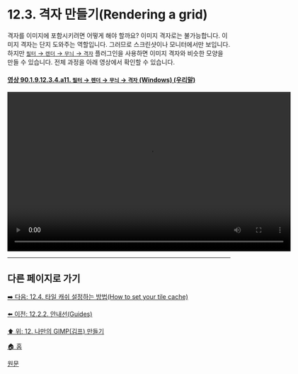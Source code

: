 # 12.3. 격자 만들기(Rendering a grid)

격자를 이미지에 포함시키려면 어떻게 해야 할까요? 이미지 격자로는 불가능합니다. 이미지 격자는 단지 도와주는 역할입니다. 그러므로 스크린샷이나 모니터에서만 보입니다. 하지만 [`필터` → `렌더` → `무늬` → `격자`](./17-14-14-grid.md) 플러그인을 사용하면 이미지 격자와 비슷한 모양을 만들 수 있습니다. 전체 과정을 아래 영상에서 확인할 수 있습니다.

<a id="90-01-09-12-03-04-a11"></a>

#### [영상 90.1.9.12.3.4.a11. `필터` → `렌더` → `무늬` → `격자` (Windows) (우리말)](./90-01-09-12-03-04-grid.md#90-01-09-12-03-04-a11)
<video controls="controls" width="640" height="360" src="https://github.com/wonder13662/gimp/assets/15767104/f4e52dd3-68a2-4a11-837a-3643d98d7d74"></video>

***

## 다른 페이지로 가기

[➡️ 다음: 12.4. 타일 캐쉬 설정하는 방법(How to set your tile cache)](./12-04-how-to-set-your-tile-cache.md)

[⬅️ 이전: 12.2.2. 안내선(Guides)](./12-02-02-guides.md)

[⬆️ 위: 12. 나만의 GIMP(김프) 만들기](./12-00-enrich-my-gimp.md)

[🏠 홈](./00-home.md)

[원문](https://docs.gimp.org/2.10/ko/gimp-using-grid.html)
